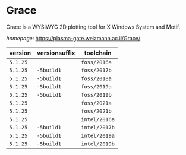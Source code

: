 # Grace

Grace is a WYSIWYG 2D plotting tool for X Windows System and Motif.

*homepage*: <https://plasma-gate.weizmann.ac.il/Grace/>

version | versionsuffix | toolchain
--------|---------------|----------
``5.1.25`` |  | ``foss/2016a``
``5.1.25`` | ``-5build1`` | ``foss/2017b``
``5.1.25`` | ``-5build1`` | ``foss/2018a``
``5.1.25`` | ``-5build1`` | ``foss/2019a``
``5.1.25`` | ``-5build1`` | ``foss/2019b``
``5.1.25`` |  | ``foss/2021a``
``5.1.25`` |  | ``foss/2021b``
``5.1.25`` |  | ``intel/2016a``
``5.1.25`` | ``-5build1`` | ``intel/2017b``
``5.1.25`` | ``-5build1`` | ``intel/2019a``
``5.1.25`` | ``-5build1`` | ``intel/2019b``
